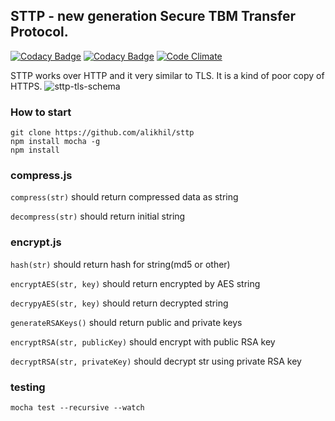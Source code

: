 ## STTP -  new generation Secure TBM Transfer Protocol.
[![Codacy Badge](https://api.codacy.com/project/badge/Grade/e83c4ca8c0eb4c3cb95673cb2315af2d)](https://www.codacy.com/app/TBM-Team/sttp?utm_source=github.com&amp;utm_medium=referral&amp;utm_content=alikhil/sttp&amp;utm_campaign=Badge_Grade)
[![Codacy Badge](https://api.codacy.com/project/badge/Coverage/e83c4ca8c0eb4c3cb95673cb2315af2d)](https://www.codacy.com/app/TBM-Team/sttp?utm_source=github.com&amp;utm_medium=referral&amp;utm_content=alikhil/sttp&amp;utm_campaign=Badge_Coverage)
[![Code Climate](https://codeclimate.com/github/alikhil/sttp/badges/gpa.svg)](https://codeclimate.com/github/alikhil/sttp)


STTP works over HTTP and it very similar to TLS. It is a kind of poor copy of HTTPS. 
![sttp-tls-schema](https://cloud.githubusercontent.com/assets/7482065/19474021/89733538-9536-11e6-9398-cb90c5fbeae3.png)

### How to start

```
git clone https://github.com/alikhil/sttp
npm install mocha -g
npm install
```

### compress.js

`compress(str)` should return compressed data as string

`decompress(str)` should return initial string

### encrypt.js

`hash(str)` should return hash for string(md5 or other)

`encryptAES(str, key)` should return encrypted by AES string

`decrypyAES(str, key)` should return decrypted string

`generateRSAKeys()` should return public and private keys

`encryptRSA(str, publicKey)` should encrypt with public RSA key

`decryptRSA(str, privateKey)` should decrypt str using private RSA key

### testing
`mocha test --recursive --watch`
